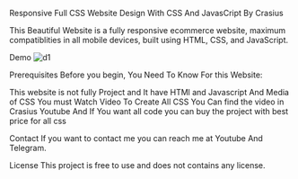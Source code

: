 Responsive Full CSS Website Design With CSS And JavasCript By Crasius

This Beautiful Website is a fully responsive ecommerce website, maximum compatiblities in all mobile devices, built using HTML, CSS, and JavaScript.

Demo
![d1](https://github.com/CrasiusAhmed/Responsive-Master-CSS-Website/assets/164026375/8b7a142d-29e7-4848-9cbc-7e143a0b5f39)


Prerequisites
Before you begin, You Need To Know For this Website:

This website is not fully Project and It have HTMl and Javascript And Media of CSS You must
Watch Video To Create All CSS You Can find the video in Crasius Youtube And If You want all code
you can buy the project with best price for all css 

Contact
If you want to contact me you can reach me at Youtube And Telegram.

License
This project is free to use and does not contains any license.
